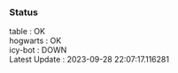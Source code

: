 ### Status


table : OK  
hogwarts : OK  
icy-bot : DOWN  
Latest Update : 2023-09-28 22:07:17.116281
